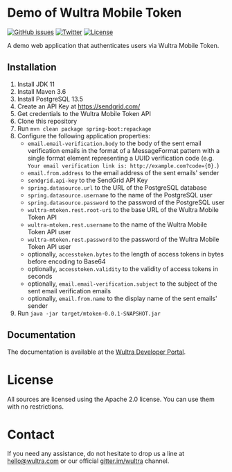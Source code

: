 # Demo of Wultra Mobile Token

[![GitHub issues](https://img.shields.io/github/issues/wultra/powerauth-mtoken-demo.svg?maxAge=2592000)](https://github.com/wultra/powerauth-mtoken-demo/issues)
[![Twitter](https://img.shields.io/badge/twitter-@wultra-blue.svg?style=flat)](http://twitter.com/wultra)
[![License](https://img.shields.io/badge/License-Apache%202.0-blue.svg)](./LICENSE)

A demo web application that authenticates users via Wultra Mobile Token.

## Installation

1. Install JDK 11
2. Install Maven 3.6
3. Install PostgreSQL 13.5
4. Create an API Key at https://sendgrid.com/
5. Get credentials to the Wultra Mobile Token API
6. Clone this repository
7. Run `mvn clean package spring-boot:repackage`
8. Configure the following application properties:
   * `email.email-verification.body` to the body of the sent email verification emails in the format of a MessageFormat pattern with a single format element representing a UUID verification code (e.g. `Your email verification link is: http://example.com?code={0}.`)
   * `email.from.address` to the email address of the sent emails' sender
   * `sendgrid.api-key` to the SendGrid API Key
   * `spring.datasource.url` to the URL of the PostgreSQL database
   * `spring.datasource.username` to the name of the PostgreSQL user
   * `spring.datasource.password` to the password of the PostgreSQL user
   * `wultra-mtoken.rest.root-uri` to the base URL of the Wultra Mobile Token API
   * `wultra-mtoken.rest.username` to the name of the Wultra Mobile Token API user
   * `wultra-mtoken.rest.password` to the password of the Wultra Mobile Token API user
   * optionally, `accesstoken.bytes` to the length of access tokens in bytes before encoding to Base64
   * optionally, `accesstoken.validity` to the validity of access tokens in seconds
   * optionally, `email.email-verification.subject` to the subject of the sent email verification emails
   * optionally, `email.from.name` to the display name of the sent emails' sender
9. Run `java -jar target/mtoken-0.0.1-SNAPSHOT.jar`

## Documentation

The documentation is available at the [Wultra Developer Portal](https://developers.wultra.com/products/mobile-token).

# License

All sources are licensed using the Apache 2.0 license. You can use them with no restrictions.

# Contact

If you need any assistance, do not hesitate to drop us a line at [hello@wultra.com](mailto:hello@wultra.com) or our official [gitter.im/wultra](https://gitter.im/wultra) channel.
